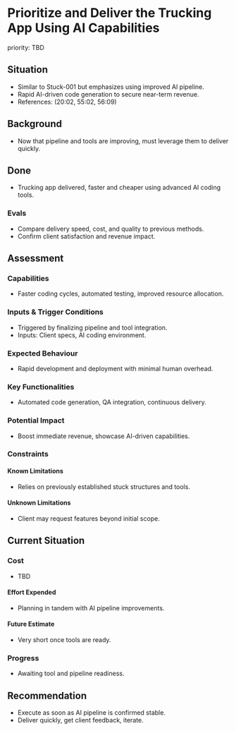 # Prioritize and Deliver the Trucking App Using AI Capabilities

priority: TBD

## Situation

- Similar to Stuck-001 but emphasizes using improved AI pipeline.
- Rapid AI-driven code generation to secure near-term revenue.
- References: (20:02, 55:02, 56:09)

## Background

- Now that pipeline and tools are improving, must leverage them to deliver
  quickly.

## Done

- Trucking app delivered, faster and cheaper using advanced AI coding tools.

### Evals

- Compare delivery speed, cost, and quality to previous methods.
- Confirm client satisfaction and revenue impact.

## Assessment

### Capabilities

- Faster coding cycles, automated testing, improved resource allocation.

### Inputs & Trigger Conditions

- Triggered by finalizing pipeline and tool integration.
- Inputs: Client specs, AI coding environment.

### Expected Behaviour

- Rapid development and deployment with minimal human overhead.

### Key Functionalities

- Automated code generation, QA integration, continuous delivery.

### Potential Impact

- Boost immediate revenue, showcase AI-driven capabilities.

### Constraints

#### Known Limitations

- Relies on previously established stuck structures and tools.

#### Unknown Limitations

- Client may request features beyond initial scope.

## Current Situation

### Cost

- TBD

#### Effort Expended

- Planning in tandem with AI pipeline improvements.

#### Future Estimate

- Very short once tools are ready.

### Progress

- Awaiting tool and pipeline readiness.

## Recommendation

- Execute as soon as AI pipeline is confirmed stable.
- Deliver quickly, get client feedback, iterate.
